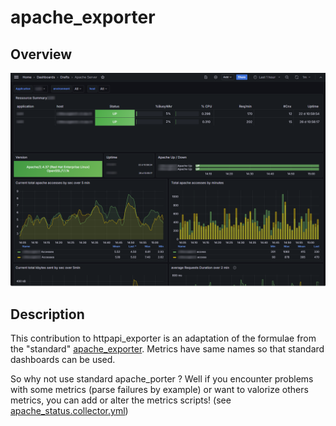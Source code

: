 # apache_exporter

## Overview

![dashboard overview](./screenshots/apache_general.png)

<!-- see [more screenshots](./screenshots/details.md) -->

## Description

This contribution to httpapi_exporter is an adaptation of the formulae from the "standard" [apache_exporter](https://github.com/Lusitaniae/apache_exporter). Metrics have same names so that standard dashboards can be used.

So why not use standard apache_porter ? Well if you encounter problems with some metrics (parse failures by example) or want to valorize others metrics, you can add or alter the metrics scripts! (see [apache_status.collector.yml](./etc/apache/metrics/apache_status.collector.yml))
